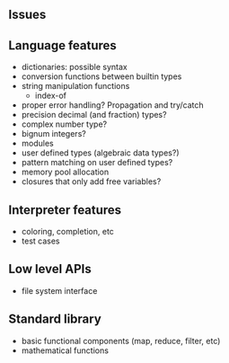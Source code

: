 ## Issues

## Language features
- dictionaries: possible syntax
- conversion functions between builtin types
- string manipulation functions
    - index-of
- proper error handling? Propagation and try/catch
- precision decimal (and fraction) types?
- complex number type?
- bignum integers?
- modules
- user defined types (algebraic data types?)
- pattern matching on user defined types?
- memory pool allocation
- closures that only add free variables?

## Interpreter features
- coloring, completion, etc
- test cases

## Low level APIs
- file system interface

## Standard library
- basic functional components (map, reduce, filter, etc)
- mathematical functions
